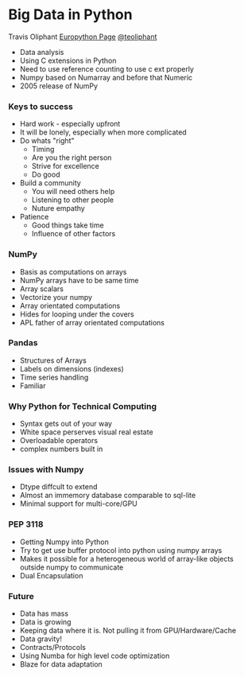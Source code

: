 Big Data in Python
==================
Travis Oliphant
[Europython Page](https://ep2014.europython.eu/en/schedule/sessions/119/)
[@teoliphant](https://twitter.com/teoliphant)

- Data analysis
- Using C extensions in Python
- Need to use reference counting to use c ext properly
- Numpy based on Numarray and before that Numeric
- 2005 release of NumPy

### Keys to success
- Hard work - especially upfront
- It will be lonely, especially when more complicated
- Do whats "right"
    - Timing
    - Are you the right person
    - Strive for excellence
    - Do good
- Build a community
    - You will need others help
    - Listening to other people
    - Nuture empathy
- Patience
    - Good things take time
    - Influence of other factors

### NumPy
- Basis as computations on arrays
- NumPy arrays have to be same time
- Array scalars
- Vectorize your numpy
- Array orientated computations
- Hides for looping under the covers
- APL father of array orientated computations

### Pandas
- Structures of Arrays
- Labels on dimensions (indexes)
- Time series handling
- Familiar

### Why Python for Technical Computing
- Syntax gets out of your way
- White space perserves visual real estate
- Overloadable operators
- complex numbers built in

### Issues with Numpy
- Dtype diffcult to extend
- Almost an immemory database comparable to sql-lite
- Minimal support for multi-core/GPU

### PEP 3118
- Getting Numpy into Python
- Try to get use buffer protocol into python using numpy arrays
- Makes it possible for a heterogeneous world of array-like objects outside numpy to communicate
- Dual Encapsulation

### Future
- Data has mass
- Data is growing
- Keeping data where it is. Not pulling it from GPU/Hardware/Cache
- Data gravity!
- Contracts/Protocols
- Using Numba for high level code optimization
- Blaze for data adaptation

